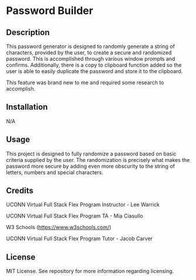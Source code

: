 # Password Builder

## Description

This password generator is designed to randomly generate a string of characters, provided by the user, to create a secure and randomized password. This is accomplished through various window prompts and confirms. Additionally, there is a copy to clipboard function added so the user is able to easily duplicate the password and store it to the clipboard.

This feature was brand new to me and required some research to accomplish.

## Installation

N/A

## Usage

This project is designed to fully randomize a password based on basic criteria supplied by the user. The randomization is precisely what makes the password more secure by adding even more obscurity to the string of letters, numbers and special characters.

## Credits

UCONN Virtual Full Stack Flex Program Instructor - Lee Warrick

UCONN Virtual Full Stack Flex Program TA - Mia Ciasullo

W3 Schools (https://www.w3schools.com/)

UCONN Virtual Full Stack Flex Program Tutor - Jacob Carver

## License

MIT License. See repository for more information regarding licensing.
